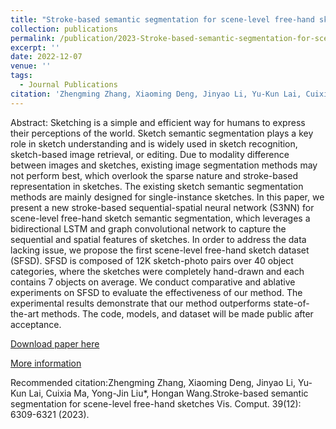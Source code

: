 ```yaml
---
title: "Stroke-based semantic segmentation for scene-level free-hand sketches"
collection: publications
permalink: /publication/2023-Stroke-based-semantic-segmentation-for-scene-level-free-hand-sketches
excerpt: ''
date: 2022-12-07
venue: ''
tags:
  - Journal Publications
citation: 'Zhengming Zhang, Xiaoming Deng, Jinyao Li, Yu-Kun Lai, Cuixia Ma, Yong-Jin Liu*, Hongan Wang.Stroke-based semantic segmentation for scene-level free-hand sketches Vis. Comput. 39(12): 6309-6321 (2023)'
---
```


Abstract: Sketching is a simple and efficient way for humans to express their perceptions of the world. Sketch semantic segmentation plays a key role in sketch understanding and is widely used in sketch recognition, sketch-based image retrieval, or editing. Due to modality difference between images and sketches, existing image segmentation methods may not perform best, which overlook the sparse nature and stroke-based representation in sketches. The existing sketch semantic segmentation methods are mainly designed for single-instance sketches. In this paper, we present a new stroke-based sequential-spatial neural network (S3NN) for scene-level free-hand sketch semantic segmentation, which leverages a bidirectional LSTM and graph convolutional network to capture the sequential and spatial features of sketches. In order to address the data lacking issue, we propose the first scene-level free-hand sketch dataset (SFSD). SFSD is composed of 12K sketch-photo pairs over 40 object categories, where the sketches were completely hand-drawn and each contains 7 objects on average. We conduct comparative and ablative experiments on SFSD to evaluate the effectiveness of our method. The experimental results demonstrate that our method outperforms state-of-the-art methods. The code, models, and dataset will be made public after acceptance.



[Download paper here](http://yongjinliu.github.io/files/2023-Stroke-based-semantic-segmentation-for-scene-level-free-hand-sketches.pdf)


[More information](https://cg.cs.tsinghua.edu.cn/people/~Yongjin/Yongjin.htm)

Recommended citation:Zhengming Zhang, Xiaoming Deng, Jinyao Li, Yu-Kun Lai, Cuixia Ma, Yong-Jin Liu*, Hongan Wang.Stroke-based semantic segmentation for scene-level free-hand sketches Vis. Comput. 39(12): 6309-6321 (2023).





